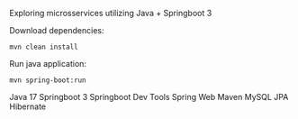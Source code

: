Exploring microsservices utilizing Java + Springboot 3

Download dependencies:
```
mvn clean install
```
Run java application:
```
mvn spring-boot:run
```
Java 17
Springboot 3
Springboot Dev Tools
Spring Web
Maven
MySQL
JPA 
Hibernate